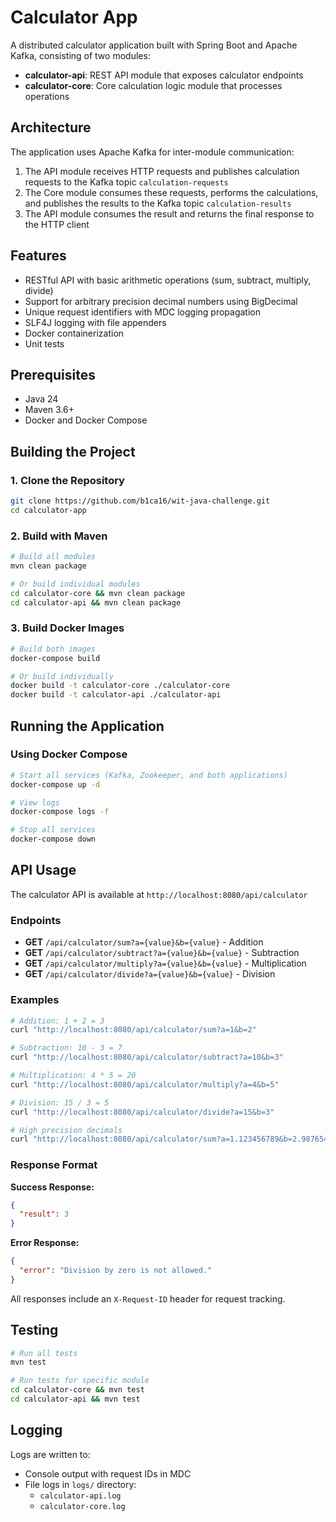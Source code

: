 # Calculator App

A distributed calculator application built with Spring Boot and Apache Kafka, consisting of two modules:
- **calculator-api**: REST API module that exposes calculator endpoints
- **calculator-core**: Core calculation logic module that processes operations

## Architecture

The application uses Apache Kafka for inter-module communication:
1. The API module receives HTTP requests and publishes calculation requests to the Kafka topic `calculation-requests`
2. The Core module consumes these requests, performs the calculations, and publishes the results to the Kafka topic `calculation-results`
3. The API module consumes the result and returns the final response to the HTTP client

## Features

- RESTful API with basic arithmetic operations (sum, subtract, multiply, divide)
- Support for arbitrary precision decimal numbers using BigDecimal
- Unique request identifiers with MDC logging propagation
- SLF4J logging with file appenders
- Docker containerization
- Unit tests

## Prerequisites

- Java 24
- Maven 3.6+
- Docker and Docker Compose

## Building the Project

### 1. Clone the Repository

```bash
git clone https://github.com/b1ca16/wit-java-challenge.git
cd calculator-app
```

### 2. Build with Maven

```bash
# Build all modules
mvn clean package

# Or build individual modules
cd calculator-core && mvn clean package
cd calculator-api && mvn clean package
```

### 3. Build Docker Images

```bash
# Build both images
docker-compose build

# Or build individually
docker build -t calculator-core ./calculator-core
docker build -t calculator-api ./calculator-api
```

## Running the Application

### Using Docker Compose

```bash
# Start all services (Kafka, Zookeeper, and both applications)
docker-compose up -d

# View logs
docker-compose logs -f

# Stop all services
docker-compose down
```

## API Usage

The calculator API is available at `http://localhost:8080/api/calculator`

### Endpoints

- **GET** `/api/calculator/sum?a={value}&b={value}` - Addition
- **GET** `/api/calculator/subtract?a={value}&b={value}` - Subtraction
- **GET** `/api/calculator/multiply?a={value}&b={value}` - Multiplication
- **GET** `/api/calculator/divide?a={value}&b={value}` - Division

### Examples

```bash
# Addition: 1 + 2 = 3
curl "http://localhost:8080/api/calculator/sum?a=1&b=2"

# Subtraction: 10 - 3 = 7
curl "http://localhost:8080/api/calculator/subtract?a=10&b=3"

# Multiplication: 4 * 5 = 20
curl "http://localhost:8080/api/calculator/multiply?a=4&b=5"

# Division: 15 / 3 = 5
curl "http://localhost:8080/api/calculator/divide?a=15&b=3"

# High precision decimals
curl "http://localhost:8080/api/calculator/sum?a=1.123456789&b=2.987654321"
```

### Response Format

**Success Response:**
```json
{
  "result": 3
}
```

**Error Response:**
```json
{
  "error": "Division by zero is not allowed."
}
```

All responses include an `X-Request-ID` header for request tracking.

## Testing

```bash
# Run all tests
mvn test

# Run tests for specific module
cd calculator-core && mvn test
cd calculator-api && mvn test
```

## Logging

Logs are written to:
- Console output with request IDs in MDC
- File logs in `logs/` directory:
    - `calculator-api.log`
    - `calculator-core.log`